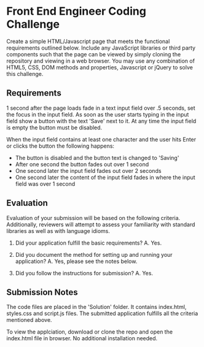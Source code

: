# Front End Engineer Coding Challenge #
Create a simple HTML/Javascript page that meets the functional requirements outlined below.  Include any JavaScript libraries or third party components such that the page can be viewed by simply cloning the repository and viewing in a web browser.  You may use any combination of HTML5, CSS, DOM methods and properties, Javascript or jQuery to solve this challenge.

## Requirements ##
1 second after the page loads fade in a text input field over .5 seconds, set the focus in the input field.
As soon as the user starts typing in the input field show a button with the text 'Save' next to it.
At any time the input field is empty the button must be disabled.

When the input field contains at least one character and the user hits Enter or clicks the button the following happens:
* The button is disabled and the button text is changed to 'Saving'
* After one second the button fades out over 1 second
* One second later the input field fades out over 2 seconds
* One second later the content of the input field fades in where the input field was over 1 second

## Evaluation ##
Evaluation of your submission will be based on the following criteria. Additionally, reviewers will attempt to assess your familiarity with standard libraries as well as with language idioms.

1. Did your application fulfill the basic requirements? 
A. Yes.

2. Did you document the method for setting up and running your application?
A. Yes, please see the notes below.

3. Did you follow the instructions for submission?
A. Yes.

## Submission Notes ##
The code files are placed in the 'Solution' folder. It contains index.html, styles.css and script.js files. The submitted application fulfills all the criteria mentioned above. 

To view the applciation, download or clone the repo and open the index.html file in browser. No additional installation needed.
